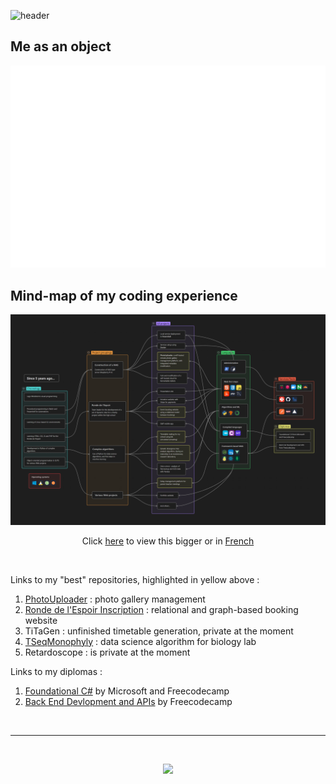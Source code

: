 ![header](https://capsule-render.vercel.app/api?type=blur&height=300&color=gradient&text=Hi%20!%20I%27m%20Silloky%20!&textBg=false&section=header&fontColor=ffffff)

## Me as an object

![code](./me.js.svg)

## Mind-map of my coding experience

![chart](./Coding%20Milestones.en.png)
<p align=center>Click <a href="https://github.com/silloky/silloky/blob/main/Coding%20Milestones.en.png?raw=true">here</a> to view this bigger or in <a href="https://github.com/silloky/silloky/blob/main/Coding%20Milestones.fr.png?raw=true">French</a></p>

<br>

Links to my "best" repositories, highlighted in yellow above :
1. [PhotoUploader](https://github.com/Silloky/PhotoUploader) : photo gallery management
2. [Ronde de l'Espoir Inscription](https://github.com/ronde-de-l-espoir/inscription) : relational and graph-based booking website
3. TiTaGen : unfinished timetable generation, private at the moment
4. [TSeqMonophyly](https://github.com/Silloky/TSeqMonoPhyly) : data science algorithm for biology lab
5. Retardoscope : is private at the moment

Links to my diplomas :
1. [Foundational C#](https://www.freecodecamp.org/certification/Silloky/foundational-c-sharp-with-microsoft) by Microsoft and Freecodecamp
2. [Back End Devlopment and APIs](https://www.freecodecamp.org/certification/Silloky/back-end-development-and-apis) by Freecodecamp

<br>

---
<br>
<p align="center"><img src="https://komarev.com/ghpvc/?username=silloky"></p>
